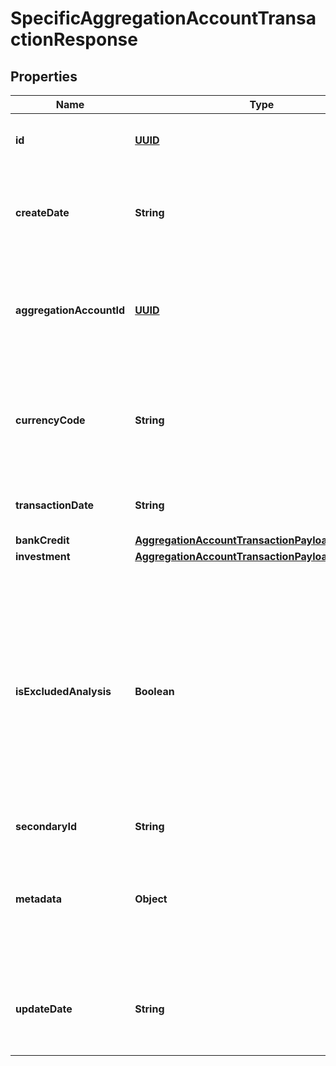 
# SpecificAggregationAccountTransactionResponse

## Properties
Name | Type | Description | Notes
------------ | ------------- | ------------- | -------------
**id** | [**UUID**](UUID.md) | ID of the aggregation account transaction |  [optional]
**createDate** | **String** | Datetime the aggregation account transaction was created |  [optional]
**aggregationAccountId** | [**UUID**](UUID.md) | The ID of the aggregation account to which the transaction record belongs | 
**currencyCode** | **String** | Alphabetic currency code for the currency of the transaction, limited to 3 characters | 
**transactionDate** | **String** | The date the transaction took place | 
**bankCredit** | [**AggregationAccountTransactionPayloadBankCredit**](AggregationAccountTransactionPayloadBankCredit.md) |  |  [optional]
**investment** | [**AggregationAccountTransactionPayloadInvestment**](AggregationAccountTransactionPayloadInvestment.md) |  |  [optional]
**isExcludedAnalysis** | **Boolean** | Indicates if this transaction will be excluded from any spending or income analysis done in Proton tools. Defaults to “false” which indicates it will not be excluded from Proton analyses |  [optional]
**secondaryId** | **String** |  |  [optional]
**metadata** | **Object** | Custom information associated with the aggregation account transaction in the format key:value |  [optional]
**updateDate** | **String** | Datetime the aggregation account transaction was last updated |  [optional]



